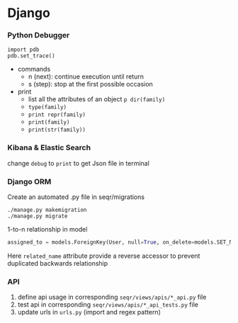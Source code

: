 # Django

### Python Debugger
```python3
import pdb
pdb.set_trace()
```
- commands
  - n (next): continue execution until return
  - s (step): stop at the first possible occasion
- print
  - list all the attributes of an object  `p dir(family)`
  - `type(family)`
  - `print repr(family)`
  - `print(family)`
  - `print(str(family))`

### Kibana & Elastic Search
change `debug` to `print` to get Json file in terminal 

### Django ORM
Create an automated .py file in seqr/migrations
```shell
./manage.py makemigration
./manage.py migrate
```

1-to-n relationship in model
```python
assigned_to = models.ForeignKey(User, null=True, on_delete=models.SET_NULL, related_name='assigned_families')
```
Here `related_name` attribute provide a reverse accessor to prevent duplicated backwards relationship

### API
1. define api usage in corresponding `seqr/views/apis/*_api.py` file
2. test api in corresponding `seqr/views/apis/*_api_tests.py` file
3. update urls in `urls.py` (import and regex pattern)